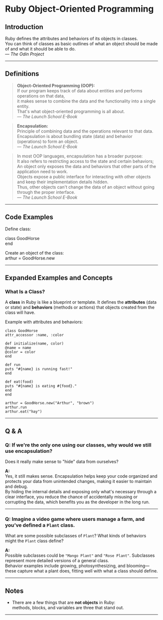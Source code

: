# Ruby Object-Oriented Programming

## Introduction

Ruby defines the attributes and behaviors of its objects in classes.  
You can think of classes as basic outlines of what an object should be made of and what it should be able to do.  
— *The Odin Project*

---

## Definitions

> **Object-Oriented Programming (OOP):**  
> If our program keeps track of data about entities and performs operations on that data,  
> it makes sense to combine the data and the functionality into a single entity.  
> That's what object-oriented programming is all about.  
> — *The Launch School E-Book*

> **Encapsulation:**  
> Principle of combining data and the operations relevant to that data.  
> Encapsulation is about bundling state (data) and behavior (operations) to form an object.  
> — *The Launch School E-Book*

> In most OOP languages, encapsulation has a broader purpose:  
> It also refers to restricting access to the state and certain behaviors;  
> An object only exposes the data and behaviors that other parts of the application need to work.  
> Objects expose a public interface for interacting with other objects and keep their implementation details hidden.  
> Thus, other objects can't change the data of an object without going through the proper interface.  
> — *The Launch School E-Book*

---

## Code Examples

Define class:  

class GoodHorse  
end

Create an object of the class:  
arthur = GoodHorse.new


---

## Expanded Examples and Concepts

### What Is a Class?

A **class** in Ruby is like a blueprint or template. It defines the **attributes** (data or state) and **behaviors** (methods or actions) that objects created from the class will have.

Example with attributes and behaviors:

    class GoodHorse  
    attr_accessor :name, :color  
    
    def initialize(name, color)  
    @name = name  
    @color = color  
    end  
     
    def run  
    puts "#{name} is running fast!"  
    end  
    
    def eat(food)  
    puts "#{name} is eating #{food}."   
    end  
    end  
    
    arthur = GoodHorse.new("Arthur", "brown")
    arthur.run
    arthur.eat("hay")

---

## Q & A

### Q: If we're the only one using our classes, why would we still use encapsulation?
Does it really make sense to "hide" data from ourselves?

**A:**  
Yes, it still makes sense. Encapsulation helps keep your code organized and protects your data from unintended changes, making it easier to maintain and debug.  
By hiding the internal details and exposing only what's necessary through a clear interface, you reduce the chance of accidentally misusing or corrupting the data, which benefits you as the developer in the long run.

---

### Q: Imagine a video game where users manage a farm, and you’ve defined a `Plant` class.
What are some possible subclasses of `Plant`? What kinds of behaviors might the `Plant` class define?

**A:**  
Possible subclasses could be `"Mango Plant"` and `"Rose Plant"`. Subclasses represent more detailed versions of a general class.  
Behavior examples include growing, photosynthesizing, and blooming—these capture what a plant does, fitting well with what a class should define.

---

## Notes

- There are a few things that are **not objects** in Ruby:  
  methods, blocks, and variables are three that stand out.

---